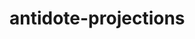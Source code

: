 # antidote-projections
<!-- 
This repository contains a medical corpus for argument mining in Spanish that was generated from [AbstRCT corpus](https://gitlab.com/tomaye/abstrct), a dataset of clinical abstracts annotated for argument mining in English), by translating with Opus-MT and DeepL, and projecting using word alignment tools, such as Awesome align and Simalign. After automatic projection, the corpus was post-processed and manually corrected. 

The dataset consists of abstracts of 5 disease types for argument component detection and argument relation classification:

- neoplasm: 350 train, 100 dev and 50 test abstracts
- glaucoma_test: 100 abstracts
- mixed_test: 100 abstracts (20 on glaucoma, 20 on neoplasm, 20 on diabetes, 20 on hypertension, 20 on hepatitis) 


As a result of corpus generation in Spanish, there are 4 versions of the translated and projected data for argument components, which are produced by a combination of each MT and word alignment system. Argument relations required only a translation step, and it was done using Opus-MT.

Inside `data` folder: 
  - `neoplasm`, `glaucoma`, `mixed` - original English data of argument components and relations
  
  - `argument_components`

      - `projections` - post-processed projections in Spanish
      - `manual_projections` - manually corrected projections in Spanish
      - `multilingual` - merged English and Spanish train and dev sets
      
  - `argument_relations` 
      - `neoplasm` - argument relations in Spanish  
      - `glaucoma`- argument relations in Spanish
      - `mixed` - argument relations in Spanish
      - `multilingual` - merged English and Spanish train and dev sets
 -->

